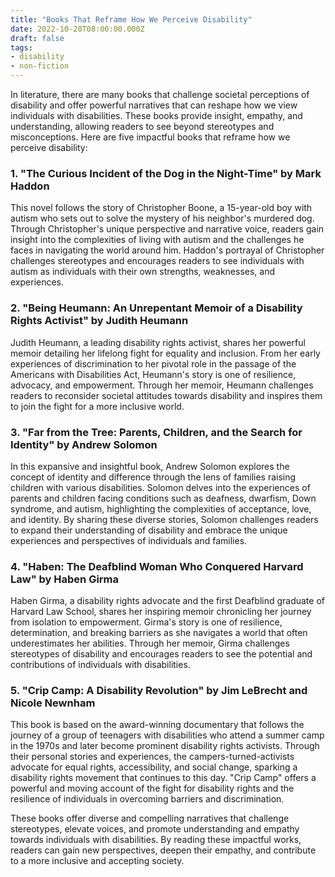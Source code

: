 ```yaml
---
title: "Books That Reframe How We Perceive Disability"
date: 2022-10-20T08:00:00.000Z
draft: false
tags: 
- disability
- non-fiction
---
```


In literature, there are many books that challenge societal perceptions of disability and offer powerful narratives that can reshape how we view individuals with disabilities. These books provide insight, empathy, and understanding, allowing readers to see beyond stereotypes and misconceptions. Here are five impactful books that reframe how we perceive disability:

### 1. "The Curious Incident of the Dog in the Night-Time" by Mark Haddon

This novel follows the story of Christopher Boone, a 15-year-old boy with autism who sets out to solve the mystery of his neighbor's murdered dog. Through Christopher's unique perspective and narrative voice, readers gain insight into the complexities of living with autism and the challenges he faces in navigating the world around him. Haddon's portrayal of Christopher challenges stereotypes and encourages readers to see individuals with autism as individuals with their own strengths, weaknesses, and experiences.

### 2. "Being Heumann: An Unrepentant Memoir of a Disability Rights Activist" by Judith Heumann

Judith Heumann, a leading disability rights activist, shares her powerful memoir detailing her lifelong fight for equality and inclusion. From her early experiences of discrimination to her pivotal role in the passage of the Americans with Disabilities Act, Heumann's story is one of resilience, advocacy, and empowerment. Through her memoir, Heumann challenges readers to reconsider societal attitudes towards disability and inspires them to join the fight for a more inclusive world.

### 3. "Far from the Tree: Parents, Children, and the Search for Identity" by Andrew Solomon

In this expansive and insightful book, Andrew Solomon explores the concept of identity and difference through the lens of families raising children with various disabilities. Solomon delves into the experiences of parents and children facing conditions such as deafness, dwarfism, Down syndrome, and autism, highlighting the complexities of acceptance, love, and identity. By sharing these diverse stories, Solomon challenges readers to expand their understanding of disability and embrace the unique experiences and perspectives of individuals and families.

### 4. "Haben: The Deafblind Woman Who Conquered Harvard Law" by Haben Girma

Haben Girma, a disability rights advocate and the first Deafblind graduate of Harvard Law School, shares her inspiring memoir chronicling her journey from isolation to empowerment. Girma's story is one of resilience, determination, and breaking barriers as she navigates a world that often underestimates her abilities. Through her memoir, Girma challenges stereotypes of disability and encourages readers to see the potential and contributions of individuals with disabilities.

### 5. "Crip Camp: A Disability Revolution" by Jim LeBrecht and Nicole Newnham

This book is based on the award-winning documentary that follows the journey of a group of teenagers with disabilities who attend a summer camp in the 1970s and later become prominent disability rights activists. Through their personal stories and experiences, the campers-turned-activists advocate for equal rights, accessibility, and social change, sparking a disability rights movement that continues to this day. "Crip Camp" offers a powerful and moving account of the fight for disability rights and the resilience of individuals in overcoming barriers and discrimination.

These books offer diverse and compelling narratives that challenge stereotypes, elevate voices, and promote understanding and empathy towards individuals with disabilities. By reading these impactful works, readers can gain new perspectives, deepen their empathy, and contribute to a more inclusive and accepting society.